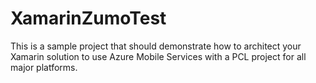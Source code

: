 # XamarinZumoTest
This is a sample project that should demonstrate how to architect your Xamarin solution to use Azure Mobile Services with a PCL project for all major platforms.
